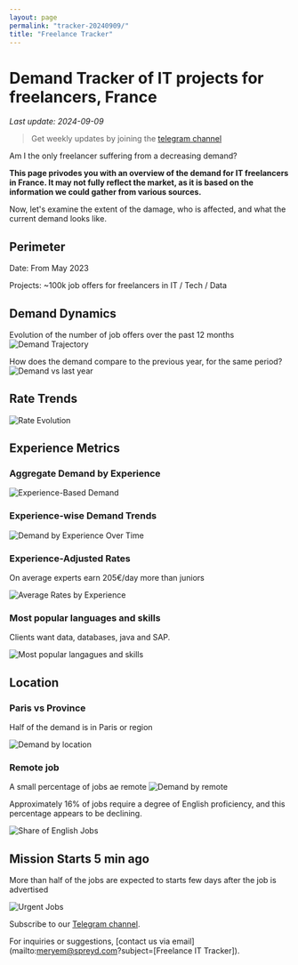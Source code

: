 ```yaml
---
layout: page
permalink: "tracker-20240909/"
title: "Freelance Tracker"
---
```

# Demand Tracker of IT projects for freelancers, France

*Last update: 2024-09-09*

> Get weekly updates by joining the [telegram channel](https://t.me/+3y9PJaF335UxYTg0)

Am I the only freelancer suffering from a decreasing demand?

**This page privodes you with an overview of the demand for IT freelancers in France. It may not fully reflect the market, as it is based on the information we could gather from various sources.**

Now, let's examine the extent of the damage, who is affected, and what the current demand looks like.

## Perimeter

Date: From May 2023

Projects: ~100k job offers for freelancers in IT / Tech / Data


## Demand Dynamics

Evolution of the number of job offers over the past 12 months
![Demand Trajectory](figs/20240909_missions_by_week.png)

How does the demand compare to the previous year, for the same period?
![Demand vs last year](figs/20240909_missions_by_week_compare.png)


## Rate Trends

![Rate Evolution](figs/20240909_missions_by_week_rate.png)

## Experience Metrics

### Aggregate Demand by Experience

![Experience-Based Demand](figs/20240909_exp_lvl.png)

### Experience-wise Demand Trends

![Demand by Experience Over Time](figs/20240909_missions_by_week_exp.png)

### Experience-Adjusted Rates

On average experts earn 205€/day more than juniors

![Average Rates by Experience](figs/20240909_exp_lvl_rate.png)

### Most popular languages and skills

Clients want data, databases, java and SAP.

![Most popular langagues and skills](figs/20240909_missions_by_skill.png)

## Location

### Paris vs Province

Half of the demand is in Paris or region

![Demand by location](figs/20240909_missions_by_location.png)

### Remote job

A small percentage of jobs ae remote
![Demand by remote](figs/20240909_missions_by_remote.png)

Approximately 16% of jobs require a degree of English proficiency, and this percentage appears to be declining.

![Share of English Jobs](figs/20240909_missions_anglais.png)

## Mission Starts 5 min ago

More than half of the jobs are expected to starts few days after the job is advertised

![Urgent Jobs](figs/20240909_missions_by_urgent.png)

Subscribe to our [Telegram channel](https://t.me/+3y9PJaF335UxYTg0).

For inquiries or suggestions, [contact us via email](mailto:meryem@spreyd.com?subject=[Freelance IT Tracker]).

